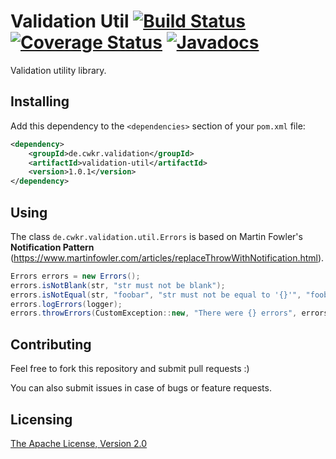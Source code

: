 # Validation Util [![Build Status](https://travis-ci.org/cwkr/validation-util.svg?branch=master)](https://travis-ci.org/cwkr/validation-util) [![Coverage Status](https://coveralls.io/repos/github/cwkr/validation-util/badge.svg?branch=master)](https://coveralls.io/github/cwkr/validation-util?branch=master) [![Javadocs](https://www.javadoc.io/badge/de.cwkr.validation/validation-util.svg?color=blue)](https://www.javadoc.io/doc/de.cwkr.validation/validation-util)

Validation utility library.


## Installing

Add this dependency to the `<dependencies>` section of your `pom.xml` file:

```xml
<dependency>
    <groupId>de.cwkr.validation</groupId>
    <artifactId>validation-util</artifactId>
    <version>1.0.1</version>
</dependency>
```


## Using

The class `de.cwkr.validation.util.Errors` is based on Martin Fowler's **Notification Pattern** (https://www.martinfowler.com/articles/replaceThrowWithNotification.html).

```java
Errors errors = new Errors();
errors.isNotBlank(str, "str must not be blank");
errors.isNotEqual(str, "foobar", "str must not be equal to '{}'", "foobar");
errors.logErrors(logger);
errors.throwErrors(CustomException::new, "There were {} errors", errors.countErrors())
```


## Contributing

Feel free to fork this repository and submit pull requests :)

You can also submit issues in case of bugs or feature requests.


## Licensing

[The Apache License, Version 2.0](LICENSE)
